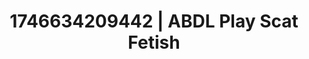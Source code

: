 ---
categories:
- Flushed cheeks
- AI-generated
- NSFW AI art
- Glowing skin
- Eco-erotica
- ASMR
- After dark play
- Cosplay
image: /assets/images/1746634209442.jpg
layout: post
seo:
  description: Featured content with high-quality ABDL Play, Scat Fetish. HD images
    available.
  keywords: ABDL Play, Scat Fetish
  og_image: /assets/images/1746634209442.jpg
  schema_type: VisualArtwork
tags:
- '#1746634209442'
- ABDL Play
- Scat Fetish
title: 1746634209442 | ABDL Play Scat Fetish
---